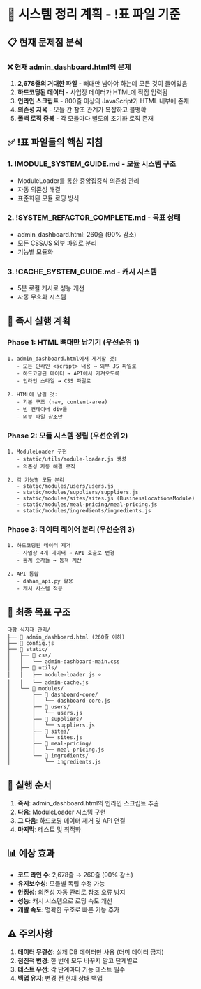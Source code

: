 # 🎯 시스템 정리 계획 - !표 파일 기준

## 📋 현재 문제점 분석

### ❌ 현재 admin_dashboard.html의 문제
1. **2,678줄의 거대한 파일** - 뼈대만 남아야 하는데 모든 것이 들어있음
2. **하드코딩된 데이터** - 사업장 데이터가 HTML에 직접 입력됨
3. **인라인 스크립트** - 800줄 이상의 JavaScript가 HTML 내부에 존재
4. **의존성 지옥** - 모듈 간 참조 관계가 복잡하고 불명확
5. **폴백 로직 중복** - 각 모듈마다 별도의 초기화 로직 존재

## ✅ !표 파일들의 핵심 지침

### 1. **!MODULE_SYSTEM_GUIDE.md** - 모듈 시스템 구조
- ModuleLoader를 통한 중앙집중식 의존성 관리
- 자동 의존성 해결
- 표준화된 모듈 로딩 방식

### 2. **!SYSTEM_REFACTOR_COMPLETE.md** - 목표 상태
- admin_dashboard.html: 260줄 (90% 감소)
- 모든 CSS/JS 외부 파일로 분리
- 기능별 모듈화

### 3. **!CACHE_SYSTEM_GUIDE.md** - 캐시 시스템
- 5분 로컬 캐시로 성능 개선
- 자동 무효화 시스템

## 🔧 즉시 실행 계획

### Phase 1: HTML 뼈대만 남기기 (우선순위 1)
```
1. admin_dashboard.html에서 제거할 것:
   - 모든 인라인 <script> 내용 → 외부 JS 파일로
   - 하드코딩된 데이터 → API에서 가져오도록
   - 인라인 스타일 → CSS 파일로

2. HTML에 남길 것:
   - 기본 구조 (nav, content-area)
   - 빈 컨테이너 div들
   - 외부 파일 참조만
```

### Phase 2: 모듈 시스템 정립 (우선순위 2)
```
1. ModuleLoader 구현
   - static/utils/module-loader.js 생성
   - 의존성 자동 해결 로직

2. 각 기능별 모듈 분리
   - static/modules/users/users.js
   - static/modules/suppliers/suppliers.js
   - static/modules/sites/sites.js (BusinessLocationsModule)
   - static/modules/meal-pricing/meal-pricing.js
   - static/modules/ingredients/ingredients.js
```

### Phase 3: 데이터 레이어 분리 (우선순위 3)
```
1. 하드코딩된 데이터 제거
   - 사업장 4개 데이터 → API 호출로 변경
   - 통계 숫자들 → 동적 계산

2. API 통합
   - daham_api.py 활용
   - 캐시 시스템 적용
```

## 📁 최종 목표 구조

```
다함-식자재-관리/
├── 📄 admin_dashboard.html (260줄 이하)
├── 🔧 config.js
├── 📁 static/
│   ├── 📁 css/
│   │   └── admin-dashboard-main.css
│   ├── 📁 utils/
│   │   ├── module-loader.js ⭐
│   │   └── admin-cache.js
│   └── 📁 modules/
│       ├── 📁 dashboard-core/
│       │   └── dashboard-core.js
│       ├── 📁 users/
│       │   └── users.js
│       ├── 📁 suppliers/
│       │   └── suppliers.js
│       ├── 📁 sites/
│       │   └── sites.js
│       ├── 📁 meal-pricing/
│       │   └── meal-pricing.js
│       └── 📁 ingredients/
│           └── ingredients.js
```

## 🚀 실행 순서

1. **즉시**: admin_dashboard.html의 인라인 스크립트 추출
2. **다음**: ModuleLoader 시스템 구현
3. **그 다음**: 하드코딩 데이터 제거 및 API 연결
4. **마지막**: 테스트 및 최적화

## 📊 예상 효과

- **코드 라인 수**: 2,678줄 → 260줄 (90% 감소)
- **유지보수성**: 모듈별 독립 수정 가능
- **안정성**: 의존성 자동 관리로 참조 오류 방지
- **성능**: 캐시 시스템으로 로딩 속도 개선
- **개발 속도**: 명확한 구조로 빠른 기능 추가

## ⚠️ 주의사항

1. **데이터 무결성**: 실제 DB 데이터만 사용 (더미 데이터 금지)
2. **점진적 변경**: 한 번에 모두 바꾸지 말고 단계별로
3. **테스트 우선**: 각 단계마다 기능 테스트 필수
4. **백업 유지**: 변경 전 현재 상태 백업